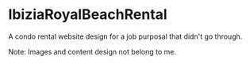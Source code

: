 # IbiziaRoyalBeachRental

A condo rental website design for a job purposal that didn't go through.

Note: Images and content design not belong to me.

